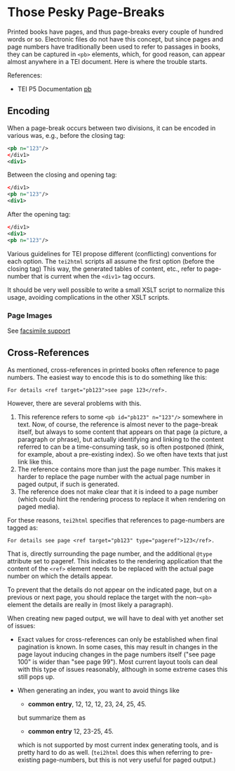 # Those Pesky Page-Breaks #

Printed books have pages, and thus page-breaks every couple of hundred words or so. Electronic files do not have this concept, but since pages and page numbers have traditionally been used to refer to passages in books, they can be captured in `<pb>` elements, which, for good reason, can appear almost anywhere in a TEI document. Here is where the trouble starts.

References:
  * TEI P5 Documentation [pb](http://www.tei-c.org/release/doc/tei-p5-doc/en/html/ref-pb.html)

## Encoding ##

When a page-break occurs between two divisions, it can be encoded in various was, e.g., before the closing tag:

```xml
<pb n="123"/>
</div1>
<div1>
```

Between the closing and opening tag:

```xml
</div1>
<pb n="123"/>
<div1>
```

After the opening tag:

```xml
</div1>
<div1>
<pb n="123"/>
```

Various guidelines for TEI propose different (conflicting) conventions for each option. The `tei2html` scripts all assume the first option (before the closing tag) This way, the generated tables of content, etc., refer to page-number that is current when the `<div1>` tag occurs.

It should be very well possible to write a small XSLT script to normalize this usage, avoiding complications in the other XSLT scripts.

### Page Images ###

See [facsimile support](FacsimileSupport.md)

## Cross-References ##

As mentioned, cross-references in printed books often reference to page numbers. The easiest way to encode this is to do something like this:

```
For details <ref target="pb123">see page 123</ref>.
```

However, there are several problems with this.

1. This reference refers to some `<pb id="pb123" n="123"/>` somewhere in text. Now, of course, the reference is almost never to the page-break itself, but always to some content that appears on that page (a picture, a paragraph or phrase), but actually identifying and linking to the content referred to can be a time-consuming task, so is often postponed (think, for example, about a pre-existing index). So we often have texts that just link like this.
2. The reference contains more than just the page number. This makes it harder to replace the page number with the actual page number in paged output, if such is generated.
3. The reference does not make clear that it is indeed to a page number (which could hint the rendering process to replace it when rendering on paged media).

For these reasons, `tei2html` specifies that references to page-numbers are tagged as:

```
For details see page <ref target="pb123" type="pageref">123</ref>.
```

That is, directly surrounding the page number, and the additional `@type` attribute set to pageref. This indicates to the rendering application that the content of the `<ref>` element needs to be replaced with the actual page number on which the details appear.

To prevent that the details do not appear on the indicated page, but on a previous or next page, you should replace the target with the non-`<pb>` element the details are really in (most likely a paragraph).

When creating new paged output, we will have to deal with yet another set of issues:

  * Exact values for cross-references can only be established when final pagination is known. In some cases, this may result in changes in the page layout inducing changes in the page numbers itself ("see page 100" is wider than "see page 99"). Most current layout tools can deal with this type of issues reasonably, although in some extreme cases this still pops up.
  * When generating an index, you want to avoid things like
  
    * **common entry**, 12, 12, 12, 23, 24, 25, 45.
    
    but summarize them as
    
    * **common entry** 12, 23-25, 45.
    
    which is not supported by most current index generating tools, and is pretty hard to do as well. (`tei2html` does this when referring to pre-existing page-numbers, but this is not very useful for paged output.)

